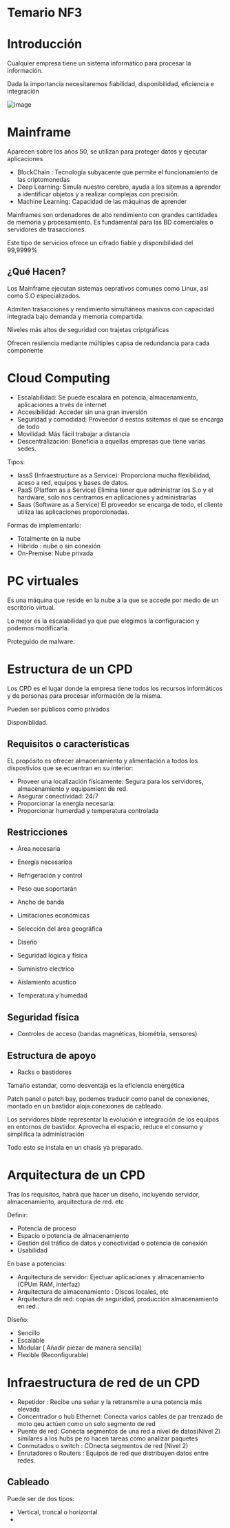 # Temario NF3

# Introducción

Cualquier empresa tiene un sistema informático para procesar la información.

Dada la importancia necesitaremos fiabilidad, disponibilidad, eficiencia e integración

![image](https://github.com/user-attachments/assets/5b99d51b-5197-4a03-ac25-ea31c24ce715)

# Mainframe 

Aparecen sobre los años 50, se utilizan para proteger datos y ejecutar aplicaciones

- BlockChain : Tecnología subyacente que permite el funcionamiento de las criptomonedas
- Deep Learning: Simula nuestro cerebro, ayuda a los sitemas a aprender a identificar objetos y a realizar complejas con precisión.
- Machine Learning: Capacidad de las máquinas de aprender

Mainframes son ordenadores de alto rendimiento con grandes cantidades de memoria y procesamiento. Es fundamental para las BD comerciales o servidores de trasacciones.

Este tipo de servicios ofrece un cifrado fiable y disponibilidad del 99,9999%

## ¿Qué Hacen?

Los Mainframe ejecutan sistemas oeprativos comunes como Linux, así como S.O especializados.

Admiten trasacciones y rendimiento simultáneos masivos con capacidad integrada bajo demanda y memoria compartida.

Niveles más altos de seguridad con trajetas criptgráficas

Ofrecen resilencia mediante múltiples capsa de redundancia para cada componente

# Cloud Computing

- Escalabilidad: Se puede escalara en potencia, almacenamiento, aplicaciones a trvés de internet
- Accesibilidad: Acceder sin una gran inversión
- Seguridad y comodidad: Proveedor d eestos ssitemas el que se encarga de todo
- Movilidad: Más fácil trabajar a distancia
- Descentralización: Beneficia a aquellas empresas que tiene varias sedes.

Tipos:

- IassS (Infraestructure as a Service): Proporciona mucha flexibilidad, aceso a red, equipos y bases de datos.
- PaaS (Platfom as a Service) Elimina tener que administrar los S.o y el hardware, solo nos centramos en aplicaciones y administrarlas
- Saas (Software as a Service) El proveedor se encarga de todo, el cliente utiliza las aplicaciones proporcionadas.

Formas de implementarlo:

- Totalmente en la nube
- Hibrido : nube o sin conexión
- On-Premise: Nube privada

# PC virtuales

Es una máquina que reside en la nube a la que se accede por medio de un escritorio virtual.

Lo mejor es la escalabilidad ya que pue elegimos la configuración y podemos modificarla.

Proteguido de malware.

# Estructura de un CPD

Los CPD es el lugar donde la empresa tiene todos los recursos informáticos y de personas para procesar información de la misma.

Pueden ser públicos como privados

Disponiblidad.

## Requisitos o características

EL propósito es ofrecer almacenamiento y alimentación a todos los dispostivios que se ecuentran en su interior:

- Proveer una localización físicamente: Segura para los servidores, almacenamiento y equipamient de red.
- Asegurar conectividad: 24/7
- Proporcionar la energía necesaria:
- Proporcionar humerdad y temperatura controlada

## Restricciones

- Área necesaria
- Energía necesarioa
- Refrigeración y control
- Peso que soportarán
- Ancho de banda
- Limitaciones económicas
- Selección del área geográfica

- Diseño
- Seguridad lógica y física
- Suministro electrico
- Aislamiento acústico
- Temperatura y humedad

## Seguridad física

- Controles de acceso (bandas magnéticas, biométria, sensores)

## Estructura de apoyo

- Racks o bastidores

Tamaño estandar, como desventaja es la eficiencia energética

Patch panel o patch bay, podemos traducir como panel de conexiones, montado en un bastidor aloja conexiones de cableado.

Los servidores blade representar la evolución e integración de los equipos en entornos de bastidor. Aprovecha el espacio, reduce el consumo y simplifica la administración

Todo esto se instala en un chasis ya preparado.

# Arquitectura de un CPD

Tras los requisitos, habrá que hacer un diseño, incluyendo servidor, almacenamiento, arquitectura de red. etc

Definir:

- Potencia de proceso
- Espacio o potencia de almacenamiento
- Gestión del tráfico de datos y conectividad o potencia de conexión
- Usabilidad

En base a potencias:

- Arquitectura de servidor: Ejectuar aplicaciones y almacenamiento (CPUm RAM, interfaz)
- Arquitectura de almacenamiento : DIscos locales, etc
- Arquitectura de red: copias de seguridad, producción almacenamiento en red..

Diseño:

- Sencillo
- Escalable
- Modular ( Añadir piezar de manera sencilla)
- Flexible (Reconfigurable)

# Infraestructura de red de un CPD

- Repetidor : Recibe una señar y la retransmite a una potencia más elevada
- Concentrador o hub Ethernet: Conecta varios cables de par trenzado de moto qeu actúen como un solo segmento de red
- Puente de red: Conecta segmentos de una red a nivel de datos(Nivel 2) similares a los hubs pe ro hacen tareas como analizar paquetes
- Conmutados o switch : COnecta segmentos de red (Nivel 2)
- Enrutadores o Routers : Equipos de red que distribuyen datos entre redes.

## Cableado

Puede ser de dos tipos:

- Vertical, troncal o horizontal
- 

